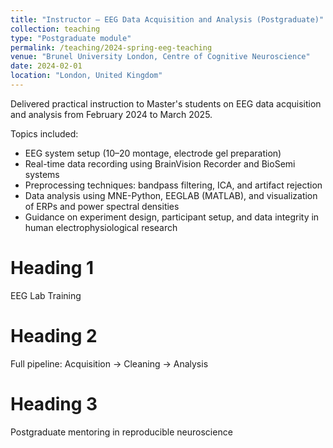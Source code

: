 ```yaml
---
title: "Instructor – EEG Data Acquisition and Analysis (Postgraduate)"
collection: teaching
type: "Postgraduate module"
permalink: /teaching/2024-spring-eeg-teaching
venue: "Brunel University London, Centre of Cognitive Neuroscience"
date: 2024-02-01
location: "London, United Kingdom"
---
```


Delivered practical instruction to Master's students on EEG data acquisition and analysis from February 2024 to March 2025.

Topics included:

- EEG system setup (10–20 montage, electrode gel preparation)
- Real-time data recording using BrainVision Recorder and BioSemi systems
- Preprocessing techniques: bandpass filtering, ICA, and artifact rejection
- Data analysis using MNE-Python, EEGLAB (MATLAB), and visualization of ERPs and power spectral densities
- Guidance on experiment design, participant setup, and data integrity in human electrophysiological research

Heading 1
======

EEG Lab Training

Heading 2
======

Full pipeline: Acquisition → Cleaning → Analysis

Heading 3
======

Postgraduate mentoring in reproducible neuroscience
